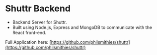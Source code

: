 # Shuttr Backend

- Backend Server for Shuttr.
- Built using Node.js, Express and MongoDB to communicate with the React front-end.

Full Application here: [https://github.com/philsmithies/shuttr](https://github.com/philsmithies/shuttr)
